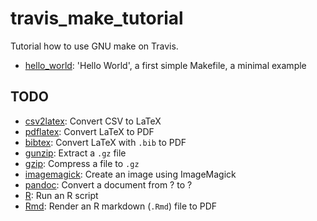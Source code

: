 # travis_make_tutorial

Tutorial how to use GNU make on Travis.

 * [hello_world](https://github.com/richelbilderbeek/travis_make_hello_world): 'Hello World', a first simple Makefile, a minimal example

## TODO

 * [csv2latex](https://github.com/richelbilderbeek/travis_make_csv2latex): Convert CSV to LaTeX
 * [pdflatex](https://github.com/richelbilderbeek/travis_make_pdflatex): Convert LaTeX to PDF
 * [bibtex](https://github.com/richelbilderbeek/travis_make_bibtex): Convert LaTeX with `.bib` to PDF
 * [gunzip](https://github.com/richelbilderbeek/travis_make_gunzip): Extract a `.gz` file 
 * [gzip](https://github.com/richelbilderbeek/travis_make_gzip): Compress a file to `.gz`
 * [imagemagick](https://github.com/richelbilderbeek/travis_make_imagemagick): Create an image using ImageMagick
 * [pandoc](https://github.com/richelbilderbeek/travis_make_pandoc): Convert a document from ? to ?
 * [R](https://github.com/richelbilderbeek/travis_make_r): Run an R script
 * [Rmd](https://github.com/richelbilderbeek/travis_make_rmd): Render an R markdown (`.Rmd`) file to PDF

